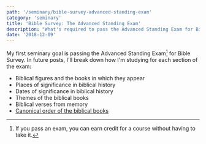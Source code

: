 ```yaml
---
path: '/seminary/bible-survey-advanced-standing-exam'
category: 'seminary'
title: 'Bible Survey: The Advanced Standing Exam'
description: "What's required to pass the Advanced Standing Exam for Bible Survey?"
date: '2018-12-09'
---
```


My first seminary goal is passing the Advanced Standing Exam[^1] for Bible Survey.
In future posts, I'll break down how I'm studying for each section of the exam:

- Biblical figures and the books in which they appear
- Places of significance in biblical history
- Dates of significance in biblical history
- Themes of the biblical books
- Biblical verses from memory
- [Canonical order of the biblical books](/seminary/bible-books-quiz)

[^1]: If you pass an exam, you can earn credit for a course without having to take it.
